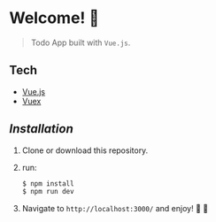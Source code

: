 # Welcome! 👋

> Todo App built with `Vue.js`.

## Tech

- [Vue.js](https://vuejs.org/)
- [Vuex](https://vuex.vuejs.org/)

## _Installation_

1. Clone or download this repository.

2. run:

   ```sh
   $ npm install
   $ npm run dev
   ```

3. Navigate to `http://localhost:3000/` and enjoy! 👋 🚀
